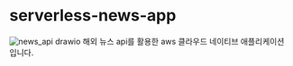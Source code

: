 # serverless-news-app

![news_api drawio](https://github.com/user-attachments/assets/bd4f0071-ef92-4d27-8230-e01ddff02d6b)
해외 뉴스 api를 활용한 aws 클라우드 네이티브 애플리케이션 입니다.
